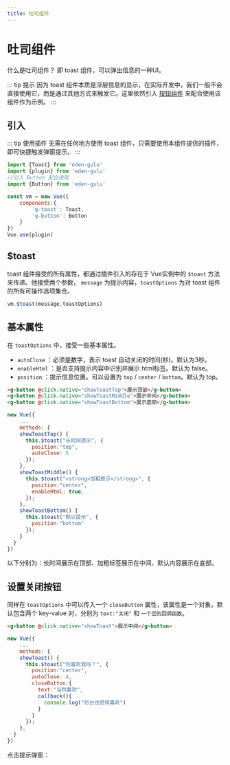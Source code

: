```yaml
---
title: 吐司组件
---
```


# 吐司组件

什么是吐司组件？ 即 toast 组件，可以弹出信息的一种UI。

::: tip 提示
因为 toast 组件本质是浮层信息的显示，在实际开发中，我们一般不会直接使用它，而是通过其他方式来触发它。这里依然引入 [按钮组件](button.md) 来配合使用该组件作为示例。
:::

## 引入

::: tip 使用插件
无需在任何地方使用 toast 组件，只需要使用本组件提供的插件，即可快捷触发弹窗提示。
:::

```js
import {Toast} from 'eden-gulu'
import {plugin} from 'eden-gulu'
//引入 Button 配合使用
import {Button} from 'eden-gulu'

const vm = new Vue({
    components:{
        'g-toast': Toast,
        'g-button': Button
    }
})
Vue.use(plugin)
```

## $toast

toast 组件接受的所有属性，都通过插件引入的存在于 Vue实例中的 `$toast` 方法来传递。他接受两个参数， `message` 为提示内容，`toastOptions` 为对 toast 组件的所有可操作选项集合。

```js
vm.$toast(message,toastOptions)
```

## 基本属性

在 `toastOptions` 中，接受一些基本属性。

- `autoClose` ：必须是数字，表示 toast 自动关闭的时间(秒)。默认为3秒。
- `enableHtml` ：是否支持提示内容中识别并展示 html标签。默认为 false。
- `position` ：提示信息位置。可以设置为 `top` / `center` / `bottom`。默认为 top。

```html
<g-button @click.native="showToastTop">展示顶部</g-button>
<g-button @click.native="showToastMiddle">展示中间</g-button>
<g-button @click.native="showToastBottom">展示底部</g-button>
```
```js
new Vue({
    ...
    methods: {
    showToastTop() {
      this.$toast("长时间提示", {
        position:"top",
        autoClose: 5
      });
    },
    showToastMiddle() {
      this.$toast("<strong>加粗提示</strong>", {
        position:"center",
        enableHtml: true,
      });
    },
    showToastBottom() {
      this.$toast("默认提示", {
        position:"bottom"
      });
    }
  }
})
```

以下分别为：长时间展示在顶部、加粗标签展示在中间、默认内容展示在底部。

<toast-demo-default></toast-demo-default>

## 设置关闭按钮

同样在 `toastOptions` 中可以传入一个 `closeButton` 属性，该属性是一个对象。默认包含两个 key-value 对，分别为 `text:"关闭"` 和 `一个空的回调函数`。

```html
<g-button @click.native="showToast">展示中间</g-button>
```
```js
new Vue({
    ...
    methods: {
    showToast() {
      this.$toast("你喜欢我吗？", {
        position:"center",
        autoClose: 4,
        closeButton:{
          text:"当然喜欢",
          callback(){
            console.log("后台也觉得喜欢")
          }
        }
      });
    },
  }
})
```

点击提示弹窗：

<toast-demo-closebutton></toast-demo-closebutton>
